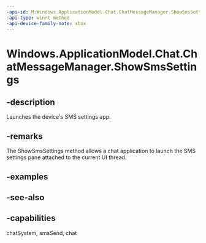```yaml
---
-api-id: M:Windows.ApplicationModel.Chat.ChatMessageManager.ShowSmsSettings
-api-type: winrt method
-api-device-family-note: xbox
---
```


<!-- Method syntax
public void ShowSmsSettings()
-->

# Windows.ApplicationModel.Chat.ChatMessageManager.ShowSmsSettings

## -description
Launches the device's SMS settings app.

## -remarks
The ShowSmsSettings method allows a chat application to launch the SMS settings pane attached to the current UI thread.

## -examples

## -see-also

## -capabilities
chatSystem, smsSend, chat
